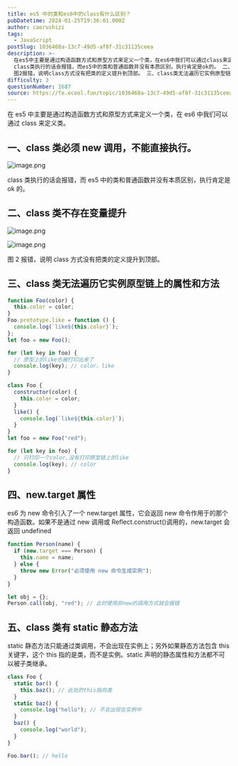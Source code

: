 ```yaml
---
title: es5 中的类和es6中的class有什么区别？
pubDatetime: 2024-01-25T19:36:01.000Z
author: caorushizi
tags:
  - JavaScript
postSlug: 1036468a-13c7-49d5-af8f-31c31135ceea
description: >-
  在es5中主要是通过构造函数方式和原型方式来定义一个类，在es6中我们可以通过class来定义类。 一、class类必须new调用，不能直接执行。
  class类执行的话会报错，而es5中的类和普通函数并没有本质区别，执行肯定是ok的。 二、class类不存在变量提升
  图2报错，说明class方式没有把类的定义提升到顶部。 三、class类无法遍历它实例原型链上的属性和方法 function Foo
difficulty: 3
questionNumber: 1687
source: https://fe.ecool.fun/topic/1036468a-13c7-49d5-af8f-31c31135ceea
---
```


在 es5 中主要是通过构造函数方式和原型方式来定义一个类，在 es6 中我们可以通过 class 来定义类。

## 一、class 类必须 new 调用，不能直接执行。

![image.png](https://static.ecool.fun//article/c1841b40-fce7-466c-9316-38c057419c40.png)

class 类执行的话会报错，而 es5 中的类和普通函数并没有本质区别，执行肯定是 ok 的。

## 二、class 类不存在变量提升

![image.png](https://static.ecool.fun//article/5378c86b-1d14-41d6-8661-e6bd762cd17a.png)

![image.png](https://static.ecool.fun//article/43a43e47-2362-4f57-9b4c-0461033ed0a6.png)

图 2 报错，说明 class 方式没有把类的定义提升到顶部。

## 三、class 类无法遍历它实例原型链上的属性和方法

```js
function Foo(color) {
  this.color = color;
}
Foo.prototype.like = function () {
  console.log(`like${this.color}`);
};
let foo = new Foo();

for (let key in foo) {
  // 原型上的like也被打印出来了
  console.log(key); // color、like
}
```

```js
class Foo {
  constructor(color) {
    this.color = color;
  }
  like() {
    console.log(`like${this.color}`);
  }
}
let foo = new Foo("red");

for (let key in foo) {
  // 只打印一个color,没有打印原型链上的like
  console.log(key); // color
}
```

## 四、new.target 属性

es6 为 new 命令引入了一个 new.target 属性，它会返回 new 命令作用于的那个构造函数。如果不是通过 new 调用或 Reflect.construct()调用的，new.target 会返回 undefined

```js
function Person(name) {
  if (new.target === Person) {
    this.name = name;
  } else {
    throw new Error("必须使用 new 命令生成实例");
  }
}

let obj = {};
Person.call(obj, "red"); // 此时使用非new的调用方式就会报错
```

## 五、class 类有 static 静态方法

static 静态方法只能通过类调用，不会出现在实例上；另外如果静态方法包含 this 关键字，这个 this 指的是类，而不是实例。static 声明的静态属性和方法都不可以被子类继承。

```js
class Foo {
  static bar() {
    this.baz(); // 此处的this指向类
  }
  static baz() {
    console.log("hello"); // 不会出现在实例中
  }
  baz() {
    console.log("world");
  }
}

Foo.bar(); // hello
```
